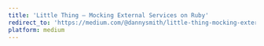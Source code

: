 ```yaml
---
title: 'Little Thing — Mocking External Services on Ruby'
redirect_to: 'https://medium.com/@dannysmith/little-thing-mocking-external-services-on-ruby-aeed75df11b0'
platform: medium
---
```

